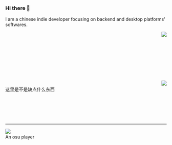 ### Hi there 👋

I am a chinese indie developer focusing on backend and desktop platforms' softwares.

<img align="right" src="https://github-readme-stats-one-bice.vercel.app/api?username=itsusinn&show_icons=true&include_all_commits=true&count_private=true&role=OWNER,ORGANIZATION_MEMBER,COLLABORATOR"> 
<br>
<br>
<br>
<br>
<br>
<br>
<br>
<br>
<br>
<img align="right" src="https://github-readme-stats-one-bice.vercel.app/api/top-langs/?username=Itsusinn&hide=javascript,html,ruby,vue,batchfile,c%23&langs_count=10&layout=compact&role=OWNER,ORGANIZATION_MEMBER,COLLABORATOR">
<br>这里是不是缺点什么东西
<br>
<br>
<br>
<br>
<br>
<br>

---
<img align="left" src="https://osusig.lolicon.app/sig.php?colour=yellow&uname=itsusinn&pp=1&countryrank&removeavmargin&flagshadow&flagstroke&darkheader&darktriangles">
<br>An osu player
<br>
<br>
<br>
